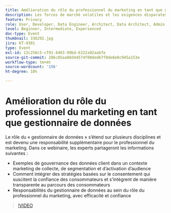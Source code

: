 ```yaml
---
title: Amélioration du rôle du professionnel du marketing en tant que gestionnaire de données
description: Les forces de marché volatiles et les exigences disparates en matière de protection de la vie privée des consommateurs peuvent constituer des scénarios intimidants pour le spécialiste du marketing numérique. Pour que les campagnes respectent les réglementations, les équipes marketing ont besoin que leurs homologues informatiques disposent d’un processus rationalisé pour garantir la pérennité du processus de gouvernance des données. Idéalement, ce processus doit permettre à tous les utilisateurs de suivre et d’appliquer des règles d’utilisation responsable des données des clients. Écoutez les témoignages d’Adobe et de Scotiabank Digital sur les principales considérations à prendre en compte pour une gestion des données responsable.
feature: Privacy
role: User, Developer, Data Engineer, Architect, Data Architect, Admin, Leader
level: Beginner, Intermediate, Experienced
doc-type: Event
thumbnail: 338292.jpg
jira: KT-9301
type: Event
exl-id: 12c258c5-cf91-4403-99bd-6322a92aabfe
source-git-commit: 286c85aa88d44574f00ded67f0de8e0c945a153e
workflow-type: tm+mt
source-wordcount: '156'
ht-degree: 18%

---
```


# Amélioration du rôle du professionnel du marketing en tant que gestionnaire de données

Le rôle du « gestionnaire de données » s’étend sur plusieurs disciplines et est devenu une responsabilité supplémentaire pour le professionnel du marketing. Dans ce webinaire, les experts partageront les informations suivantes :

* Exemples de gouvernance des données client dans un contexte marketing de collecte, de segmentation et d’activation d’audience
* Comment intégrer des stratégies basées sur le consentement qui suscitent la confiance des consommateurs et s’intègrent de manière transparente au parcours des consommateurs
* Responsabilités du gestionnaire de données au sein du rôle du professionnel du marketing, avec efficacité et confiance

>[!VIDEO](https://video.tv.adobe.com/v/338292/?learn=on&enablevpops)
